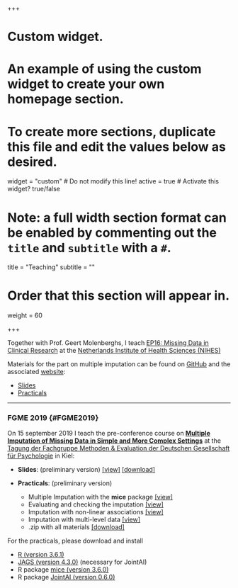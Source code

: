 +++
# Custom widget.
# An example of using the custom widget to create your own homepage section.
# To create more sections, duplicate this file and edit the values below as desired.
widget = "custom"  # Do not modify this line!
active = true  # Activate this widget? true/false

# Note: a full width section format can be enabled by commenting out the `title` and `subtitle` with a `#`.
title = "Teaching"
subtitle = ""

# Order that this section will appear in.
weight = 60

+++

Together with Prof. Geert Molenberghs, I teach [EP16: Missing Data in Clinical Research](https://www.nihes.com/course/ep16_missing_values_in_clinical_research)
at the [Netherlands Institute of Health Sciences (NIHES)](https://www.nihes.com/)

Materials for the part on multiple imputation can be found on 
[GitHub](https://github.com/NErler/EP16_Multiple_Imputation) and the associated
[website](https://nerler.github.io/EP16_Multiple_Imputation):

* [Slides](https://nerler.github.io/EP16_Multiple_Imputation/slide/)
* [Practicals](https://nerler.github.io/EP16_Multiple_Imputation/practical/)

<hr>

### FGME 2019 {#FGME2019}
On 15 september 2019 I teach the pre-conference course on 
[**Multiple Imputation of Missing Data in Simple and More Complex Settings**](http://www.fgme2019.de/index.php?id=15)
at the [Tagung der Fachgruppe Methoden & Evaluation
der Deutschen Gesellschaft für Psychologie](http://www.fgme2019.de) in Kiel:

* **Slides**: (preliminary version)
<a href="teaching/FGME2019/MICourse_Slides.pdf" >[view]</a>
<a href="teaching/FGME2019/MICourse_Slides.pdf" download>[download]</a>

* **Practicals**: (preliminary version)
  * Multiple Imputation with the **mice** package
    <a href="teaching/FGME2019/MImice.html" >[view]</a>
  * Evaluating and checking the imputation
    <a href="teaching/FGME2019/MIcheck.html" >[view]</a>
  * Imputation with non-linear associations
    <a href="teaching/FGME2019/MInonlin.html" >[view]</a>
  * Imputation with multi-level data
    <a href="teaching/FGME2019/MIlong.html" >[view]</a>
  * .zip with all materials
    <a href="teaching/FGME2019/MIpracticals.zip" download >[download]</a>

For the practicals, please download and install

* [R (version 3.6.1)](https://cran.r-project.org)
* [JAGS (version 4.3.0)](https://sourceforge.net/projects/mcmc-jags/files/JAGS/4.x/) (necessary for JointAI)
* R package [mice (version 3.6.0)](https://CRAN.R-project.org/package=mice)
* R package [JointAI (version 0.6.0)](https://CRAN.R-project.org/package=JointAI)

<!--
Additional R packages used in the practicals are given at the beginning of each of the practicals
and include [ggplot2](https://CRAN.R-project.org/package=ggplot2),
[RColorBrewer](https://CRAN.R-project.org/package=RColorBrewer),
[reshape2](https://CRAN.R-project.org/package=reshape2)
[ggpubr](https://CRAN.R-project.org/package=ggpubr)
[mitools](https://CRAN.R-project.org/package=mitools)
[miceadds](https://CRAN.R-project.org/package=miceadds)
[plyr](https://CRAN.R-project.org/package=plyr)
-->
